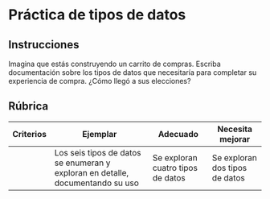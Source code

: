 # Práctica de tipos de datos

## Instrucciones

Imagina que estás construyendo un carrito de compras. Escriba documentación sobre los tipos de datos que necesitaría para completar su experiencia de compra. ¿Cómo llegó a sus elecciones?

## Rúbrica

Criterios | Ejemplar | Adecuado | Necesita mejorar
--- | --- | --- | - |
|| Los seis tipos de datos se enumeran y exploran en detalle, documentando su uso | Se exploran cuatro tipos de datos | Se exploran dos tipos de datos |